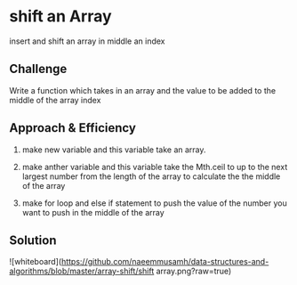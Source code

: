 # shift an Array

insert and shift an array in middle an index

## Challenge

Write a function which takes in an array and the value to be added to the middle of the array index

## Approach & Efficiency

1. make new variable and this variable take an array.

2. make anther variable and this variable take the Mth.ceil to up to the next largest number from the length of the array to calculate the the middle of the array

3. make for loop and else if statement to push the value of the number you want to push in the middle of the array

## Solution

![whiteboard](https://github.com/naeemmusamh/data-structures-and-algorithms/blob/master/array-shift/shift array.png?raw=true)